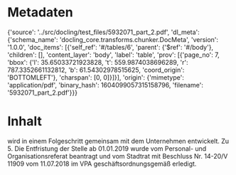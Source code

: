 # Metadaten
{'source': '../src/docling/test_files/5932071_part_2.pdf', 'dl_meta': {'schema_name': 'docling_core.transforms.chunker.DocMeta', 'version': '1.0.0', 'doc_items': [{'self_ref': '#/tables/6', 'parent': {'$ref': '#/body'}, 'children': [], 'content_layer': 'body', 'label': 'table', 'prov': [{'page_no': 7, 'bbox': {'l': 35.65033721923828, 't': 559.9874038696289, 'r': 787.3352661132812, 'b': 61.54302978515625, 'coord_origin': 'BOTTOMLEFT'}, 'charspan': [0, 0]}]}], 'origin': {'mimetype': 'application/pdf', 'binary_hash': 1604099057315158796, 'filename': '5932071_part_2.pdf'}}}

# Inhalt
wird in einem Folgeschritt gemeinsam mit dem Unternehmen entwickelt. Zu 5. Die Entfristung der Stelle ab 01.01.2019 wurde vom Personal- und Organisationsreferat beantragt und vom Stadtrat mit Beschluss Nr. 14-20/V 11909 vom 11.07.2018 im VPA geschäftsordnungsgemäß erledigt.